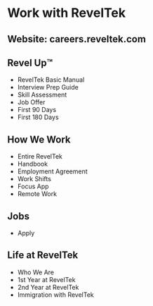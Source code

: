 # Work with RevelTek

## Website: careers.reveltek.com

## Revel Up™️
* RevelTek Basic Manual
* Interview Prep Guide
* Skill Assessment
* Job Offer
* First 90 Days
* First 180 Days

## How We Work
* Entire RevelTek 
* Handbook
* Employment Agreement
* Work Shifts
* Focus App
* Remote Work

## Jobs
* Apply

## Life at RevelTek
* Who We Are
* 1st Year at RevelTek
* 2nd Year at RevelTek
* Immigration with RevelTek
